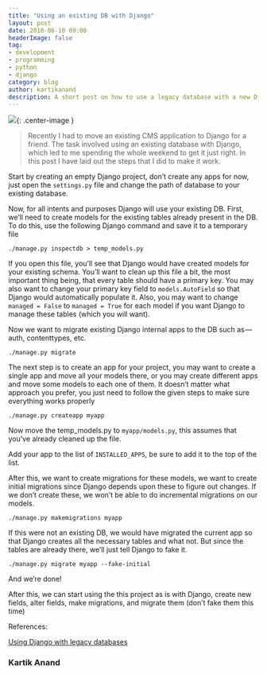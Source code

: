 ```yaml
---
title: "Using an existing DB with Django"
layout: post
date: 2018-06-10 09:00
headerImage: false
tag:
- development
- programming
- python
- django
category: blog
author: kartikanand
description: A short post on how to use a legacy database with a new Django project
---
```


![](https://cdn-images-1.medium.com/max/1600/1*dhmxpJkkJ5cAlojP_hyxIg.png){: .center-image }

>Recently I had to move an existing CMS application to Django for a friend. The task involved using an existing database with Django, which led to me spending the whole weekend to get it just right. In this post I have laid out the steps that I did to make it work.

Start by creating an empty Django project, don’t create any apps for now, just open the `settings.py` file and change the path of database to your existing database.

Now, for all intents and purposes Django will use your existing DB. First, we’ll need to create models for the existing tables already present in the DB. To do this, use the following Django command and save it to a temporary file

    ./manage.py inspectdb > temp_models.py

If you open this file, you’ll see that Django would have created models for your existing schema. You’ll want to clean up this file a bit, the most important thing being, that every table should have a primary key. You may also want to change your primary key field to `models.AutoField` so that Django would automatically populate it. Also, you may want to change `managed = False` to `managed = True` for each model if you want Django to manage these tables (which you will want).

Now we want to migrate existing Django internal apps to the DB such as — auth, contenttypes, etc.

    ./manage.py migrate

The next step is to create an app for your project, you may want to create a single app and move all your models there, or you may create different apps and move some models to each one of them. It doesn’t matter what approach you prefer, you just need to follow the given steps to make sure everything works properly

    ./manage.py createapp myapp

Now move the temp_models.py to `myapp/models.py`, this assumes that you’ve already cleaned up the file.

Add your app to the list of `INSTALLED_APPS`, be sure to add it to the top of the list.

After this, we want to create migrations for these models, we want to create initial migrations since Django depends upon these to figure out changes. If we don’t create these, we won’t be able to do incremental migrations on our models.

    ./manage.py makemigrations myapp

If this were not an existing DB, we would have migrated the current app so that Django creates all the necessary tables and what not. But since the tables are already there, we’ll just tell Django to fake it.

    ./manage.py migrate myapp --fake-initial

And we’re done!

After this, we can start using the this project as is with Django, create new fields, alter fields, make migrations, and migrate them (don’t fake them this time)

References:

[Using Django with legacy databases](https://docs.djangoproject.com/en/2.0/howto/legacy-databases/)


### Kartik Anand
